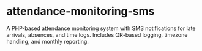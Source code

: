 # attendance-monitoring-sms
A PHP-based attendance monitoring system with SMS notifications for late arrivals, absences, and time logs. Includes QR-based logging, timezone handling, and monthly reporting.
